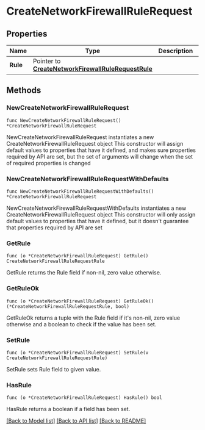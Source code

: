 # CreateNetworkFirewallRuleRequest

## Properties

Name | Type | Description | Notes
------------ | ------------- | ------------- | -------------
**Rule** | Pointer to [**CreateNetworkFirewallRuleRequestRule**](CreateNetworkFirewallRuleRequestRule.md) |  | [optional] 

## Methods

### NewCreateNetworkFirewallRuleRequest

`func NewCreateNetworkFirewallRuleRequest() *CreateNetworkFirewallRuleRequest`

NewCreateNetworkFirewallRuleRequest instantiates a new CreateNetworkFirewallRuleRequest object
This constructor will assign default values to properties that have it defined,
and makes sure properties required by API are set, but the set of arguments
will change when the set of required properties is changed

### NewCreateNetworkFirewallRuleRequestWithDefaults

`func NewCreateNetworkFirewallRuleRequestWithDefaults() *CreateNetworkFirewallRuleRequest`

NewCreateNetworkFirewallRuleRequestWithDefaults instantiates a new CreateNetworkFirewallRuleRequest object
This constructor will only assign default values to properties that have it defined,
but it doesn't guarantee that properties required by API are set

### GetRule

`func (o *CreateNetworkFirewallRuleRequest) GetRule() CreateNetworkFirewallRuleRequestRule`

GetRule returns the Rule field if non-nil, zero value otherwise.

### GetRuleOk

`func (o *CreateNetworkFirewallRuleRequest) GetRuleOk() (*CreateNetworkFirewallRuleRequestRule, bool)`

GetRuleOk returns a tuple with the Rule field if it's non-nil, zero value otherwise
and a boolean to check if the value has been set.

### SetRule

`func (o *CreateNetworkFirewallRuleRequest) SetRule(v CreateNetworkFirewallRuleRequestRule)`

SetRule sets Rule field to given value.

### HasRule

`func (o *CreateNetworkFirewallRuleRequest) HasRule() bool`

HasRule returns a boolean if a field has been set.


[[Back to Model list]](../README.md#documentation-for-models) [[Back to API list]](../README.md#documentation-for-api-endpoints) [[Back to README]](../README.md)


